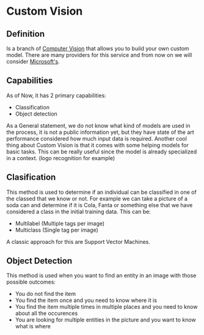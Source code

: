 # Custom Vision
## Definition
Is a branch of [Computer Vision](https://en.wikipedia.org/wiki/Computer_vision) that allows you to build your own custom model. There are many providers for this service and from now on we will consider [Microsoft's](https://www.customvision.ai/).

## Capabilities
As of Now, it has 2 primary capabilities:

 - Classification
 - Object detection

As a General statement, we do not know what kind of models are used in the process, it is not a public information yet, but they have state of the art performance considered how much input data is required.
Another cool thing about Custom Vision is that it comes with some helping models for basic tasks. This can be really useful since the model is already specialized in a context. (logo recognition for example)

## Clasification
This method is used to determine if an individual can be classified in one of the classed that we know or not.
For example we can take a picture of a soda can and determine if it is Cola, Fanta or something else that we have considered a class in the initial training data.
This can be:

 - Multilabel (Multiple tags per image)
 - Multiclass (Single tag per image)

A classic approach for this are Support Vector Machines.

## Object Detection
This method is used when you want to find an entity in an image with those possible outcomes:

 - You do not find the item
 - You find the item once and you need to know where it is
 - You find the item multiple times in multiple places and you need to know about all the occurences
 - You are looking for multiple entities in the picture and you want to know what is where
